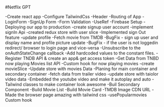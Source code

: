 #Netflix GPT

   -Create react app
   -Configure TailwindCss
   -Header
   -Routing of App
   -LoginForm
   -SignUp Form
   -Form Validation
   -UseRef
   -Firebase Setup
   -Deploying our app to production
   -create signup user account
   -implement signIn Api
   -created redux store with user slice
   -Implemented sign Out feature
   -update profile
   -Fetch movie from TMDB
   -BugFix - sign up user and display name and profile picture update
   -BugFix - if the user is not loggedin redirect/ browser to login page and vice-versa
   -Unsubscribe to the onAuthStateChange callback
   -Add hardcoded values to the constant files.
   -Register TNDB API & create an app& get access token
   -Get Data from TNBD now playing Movies list API
   -Custom hook for now playing movies
   -create movieSlice
   -Update store with movies Data
   -Planing for main container and secondary container
   -fetch data from trailer video
   -update store with taiolor video data
   -Embedded the youtube video and make it autoplay and auto
   -Tailwind classes to make container look awesome
   -Buil Secondary Component 
   -Build Movie List
   -Build Movie Card
   -TMDB Image CDN URL
   -Made the browser page amazing with tailwind css
   -usePopularmovies Custom hook
